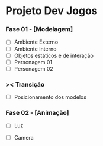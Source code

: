 # Projeto Dev Jogos

  ### Fase 01 - [Modelagem]

  - [ ] Ambiente Externo
  - [ ] Ambiente Interno
  - [ ] Objetos estáticos e de interação
  - [ ] Personagem 01
  - [ ] Personagem 02

  ### >< Transição 
  - [ ] Posicionamento dos modelos

  ### Fase 02 - [Animação]
  - [ ] Luz
  - [ ] Camera
  
    

